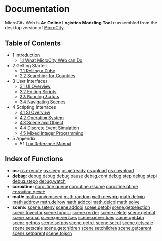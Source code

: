 # Documentation

MicroCity Web is **An Online Logistics Modeling Tool** reassembled from the desktop version of <a href="https://github.com/microcity/desktop" target="_blank">MicroCity</a>.

## Table of Contents
- 1 Introduction
  - [1.1 What MicroCity Web can Do](1.1_what_microcity_web_can_do.md)
- 2 Getting Started
  - [2.1 Rolling a Cube](2.1_rolling_a_cube.md)
  - [2.2 Searching for Countries](2.2_searching_for_countries.md)
- 3 User Interfaces
  - [3.1 UI Overview](3.1_ui_overview.md)
  - [3.2 Editing Scripts](3.2_editing_scripts.md)
  - [3.3 Running Scripts](3.3_running_scripts.md)
  - [3.4 Navigating Scenes](3.4_navigating_scenes.md)
- 4 Scripting Interfaces
  - [4.1 SI Overview](4.1_si_overview.md)
  - [4.2 Operation System](4.2_operation_system.md)
  - [4.3 Scene and Object](4.3_scene_and_object.md)
  - [4.4 Discrete Event Simulation](4.4_discrete_event_simulation.md)
  - [4.5 Mixed Integer Programming](4.5_mixed_integer_programming.md)
- 5 Appendix
  - 5.1 <a href="https://www.lua.org/manual/5.4/manual.html" target="_blank">Lua Reference Manual</a>

## Index of Functions
- **os:**
[os.execute](4.2_operation_system.md#os.execute)
[os.sleep](4.2_operation_system.md#os.sleep#os.sleep)
[os.getready](4.2_operation_system.md#os.getready#os.getready)
[os.upload](4.2_operation_system.md#os.upload)
[os.download](4.2_operation_system.md#os.download)
- **debug:**
[debug.debug](4.2_operation_system.md#debug.debug)
[debug.pause](4.2_operation_system.md#debug.pause)
[debug.cont](4.2_operation_system.md#debug.cont)
[debug.step](4.2_operation_system.md#debug.step)
[debug.stepi](4.2_operation_system.md#debug.stepi)
[debug.stepo](4.2_operation_system.md#debug.stepo)
[debug.watch](4.2_operation_system.md#debug.watch)
- **coroutine:**
[coroutine.queue](4.4_discrete_event_simulation.md#coroutine.queue)
[coroutine.resume](4.4_discrete_event_simulation.md#coroutine.resume)
[coroutine.qtime](4.4_discrete_event_simulation.md#coroutine.qtime)
[coroutine.qexec](4.4_discrete_event_simulation.md#coroutine.qexec)
- **math:**
[math.randomseed](4.5_mixed_integer_programming.md#math.randomseed)
[math.random](4.5_mixed_integer_programming.md#math.random)
[math.newmip](4.5_mixed_integer_programming.md#math.newmip)
[math.delmip](4.5_mixed_integer_programming.md#math.delmip)
[math.addrow](4.5_mixed_integer_programming.md#math.addrow)
[math.delrow](4.5_mixed_integer_programming.md#math.delrow)
[math.addcol](4.5_mixed_integer_programming.md#math.addcol)
[math.delcol](4.5_mixed_integer_programming.md#math.delcol)
[math.solve](4.5_mixed_integer_programming.md#math.solve)
- **scene:**
[scene.setenv](4.3_scene_and_object.md#scene.setenv)
[scene.addobj](4.3_scene_and_object.md#scene.addobj)
[scene.getobj](4.3_scene_and_object.md#scene.getobj)
[scene.getselection](4.3_scene_and_object.md#scene.getselection)
[scene.tovector](4.3_scene_and_object.md#scene.tovector)
[scene.topolar](4.3_scene_and_object.md#scene.topolar)
[scene.render](4.3_scene_and_object.md#scene.render)
[scene.delete](4.3_scene_and_object.md#scene.delete)
[scene.getmat](4.3_scene_and_object.md#scene.getmat)
[scene.setmat](4.3_scene_and_object.md#scene.setmat)
[scene.getvertices](4.3_scene_and_object.md#scene.getvertices)
[scene.setvertices](4.3_scene_and_object.md#scene.setvertices)
[scene.getdata](4.3_scene_and_object.md#scene.getdata)
[scene.getpos](4.3_scene_and_object.md#scene.getpos)
[scene.setpos](4.3_scene_and_object.md#scene.setpos)
[scene.getrot](4.3_scene_and_object.md#scene.getrot)
[scene.setrot](4.3_scene_and_object.md#scene.setrot)
[scene.getscale](4.3_scene_and_object.md#scene.getscale)
[scene.setscale](4.3_scene_and_object.md#scene.setscale)
[scene.getchildren](4.3_scene_and_object.md#scene.getchildren)
[scene.setchildren](4.3_scene_and_object.md#scene.setchildren)
[scene.getparent](4.3_scene_and_object.md#scene.getparent)
[scene.setparent](4.3_scene_and_object.md#scene.setparent)
[scene.tojson](4.3_scene_and_object.md#scene.tojson)
